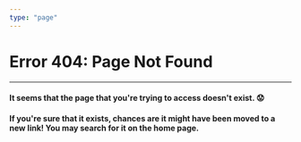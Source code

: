 ```yaml
---
type: "page"
---
```


# Error 404: Page Not Found

----
#### It seems that the page that you're trying to access doesn't exist. :worried:
#### If you're sure that it exists, chances are it might have been moved to a new link! You may search for it on the home page.
